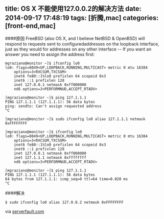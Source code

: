 title: OS X 不能使用127.0.0.2的解决方法
date: 2014-09-17 17:48:19
tags: [折腾,mac]
categories: [front-end,mac]
---
####原因
FreeBSD (also OS X, and I believe NetBSD & OpenBSD) will respond to requests sent to configuredaddresses on the loopback interface, just as they would for addresses on any other interface -- If you want an answer you need to assign the address first:

```
mgraziano@monitor ~]$ ifconfig lo0
lo0: flags=8049<UP,LOOPBACK,RUNNING,MULTICAST> metric 0 mtu 16384
    options=3<RXCSUM,TXCSUM>
    inet6 fe80::1%lo0 prefixlen 64 scopeid 0x3
    inet6 ::1 prefixlen 128
    inet 127.0.0.1 netmask 0xff000000
    nd6 options=3<PERFORMNUD,ACCEPT_RTADV>

[mgraziano@monitor ~]$ ping 127.1.1.1
PING 127.1.1.1 (127.1.1.1): 56 data bytes
ping: sendto: Can't assign requested address
^C

[mgraziano@monitor ~]$ sudo ifconfig lo0 alias 127.1.1.1 netmask 0xFFFFFFFF

[mgraziano@monitor ~]$ ifconfig lo0
lo0: flags=8049<UP,LOOPBACK,RUNNING,MULTICAST> metric 0 mtu 16384
    options=3<RXCSUM,TXCSUM>
    inet6 fe80::1%lo0 prefixlen 64 scopeid 0x3
    inet6 ::1 prefixlen 128
    inet 127.0.0.1 netmask 0xff000000
    inet 127.1.1.1 netmask 0xffffffff
    nd6 options=3<PERFORMNUD,ACCEPT_RTADV>

[mgraziano@monitor ~]$ ping 127.1.1.1
PING 127.1.1.1 (127.1.1.1): 56 data bytes
64 bytes from 127.1.1.1: icmp_seq=0 ttl=64 time=0.020 ms
^C
```

####解决
```
$ sudo ifconfig lo0 alias 127.0.0.2 netmask 0xFFFFFFFF
```


via [serverfault.com](http://serverfault.com/questions/293874/why-cant-i-ping-an-address-on-the-loopback-device-under-freebsd)
